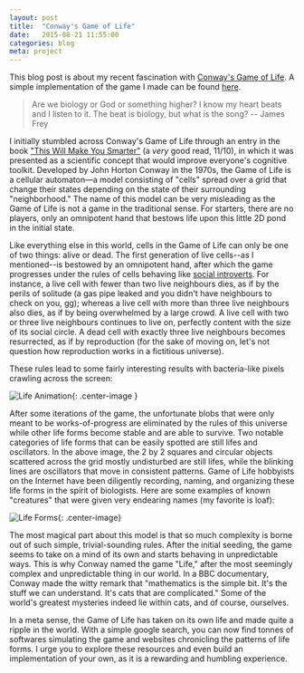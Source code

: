 ```yaml
---
layout: post
title:  "Conway's Game of Life"
date:   2015-08-21 11:55:00
categories: blog
meta: project
---
```


This blog post is about my recent fascination with [Conway's Game of Life](https://en.wikipedia.org/wiki/Conway's_Game_of_Life). A simple implementation of the game I made can be found [here](/game-of-life).

>Are we biology or God or something higher?
I know my heart beats and I listen to it. The beat is biology, but what is the song? -- James Frey

I initially stumbled across Conway's Game of Life through an entry in the book ["This Will Make You Smarter"](https://www.amazon.com/This-Will-Make-You-Smarter/dp/0062109391/ref=sr_1_1?ie=UTF8&qid=1549212747&sr=8-1&keywords=this+will+make+you+smarter) (a *very* good read, 11/10), in which it was presented as a scientific concept that would improve everyone's cognitive toolkit. Developed by John Horton Conway in the 1970s, the Game of Life is a cellular automaton—a model consisting of "cells" spread over a grid that change their states depending on the state of their surrounding "neighborhood." The name of this model can be very misleading as the Game of Life is not a game in the traditional sense. For starters, there are no players, only an omnipotent hand that bestows life upon this little 2D pond in the initial state. 

Like everything else in this world, cells in the Game of Life can only be one of two things: alive or dead. The first generation of live cells--as I mentioned--is bestowed by an omnipotent hand, after which the game progresses under the rules of cells behaving like [social introverts](http://nymag.com/scienceofus/2015/06/apparently-there-are-four-kinds-of-introversion.html). For instance, a live cell with fewer than two live neighbours dies, as if by the perils of solitude (a gas pipe leaked and you didn't have neighbours to check on you, gg); whereas a live cell with more than three live neighbours also dies, as if by being overwhelmed by a large crowd. A live cell with two or three live neighbours continues to live on, perfectly content with the size of its social circle. A dead cell with exactly three live neighbours becomes resurrected, as if by reproduction (for the sake of moving on, let's not question how reproduction works in a fictitious universe).

These rules lead to some fairly interesting results with bacteria-like pixels crawling across the screen:

![Life Animation](http://www.diga.me.uk/LifeAnimation.gif){: .center-image }

After some iterations of the game, the unfortunate blobs that were only meant to be works-of-progress are eliminated by the rules of this universe while other life forms become stable and are able to survive. Two notable categories of life forms that can be easily spotted are still lifes and oscillators. In the above image, the 2 by 2 squares and circular objects scattered across the grid mostly undisturbed are still lifes, while the blinking lines are oscillators that move in consistent patterns. Game of Life hobbyists on the Internet have been diligently recording, naming, and organizing these life forms in the spirit of biologists. Here are some examples of known "creatures" that were given very endearing names (my favorite is loaf):

![Life Forms](http://mathworld.wolfram.com/images/eps-gif/StillLifes_1000.gif){: .center-image}

The most magical part about this model is that so much complexity is borne out of such simple, trivial-sounding rules. After the initial seeding, the game seems to take on a mind of its own and starts behaving in unpredictable ways. This is why Conway named the game "Life," after the most seemingly complex and unpredictable thing in our world. In a BBC documentary, Conway made the witty remark that "mathematics is the simple bit. It's the stuff we can understand. It's cats that are complicated." Some of the world's greatest mysteries indeed lie within cats, and of course, ourselves.

In a meta sense, the Game of Life has taken on its own life and made quite a ripple in the world. With a simple google search, you can now find tonnes of softwares simulating the game and websites chronicling the patterns of life forms. I urge you to explore these resources and even build an implementation of your own, as it is a rewarding and humbling experience.
